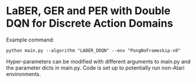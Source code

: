 # LaBER, GER and PER with Double DQN for Discrete Action Domains

Example command:
```
python main.py --algorithm "LABER_DDQN" --env "PongNoFrameskip-v0"
```

Hyper-parameters can be modified with different arguments to main.py and the parameter dicts in main.py. Code is set up to potentially run non-Atari environments.
